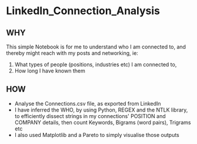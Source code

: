 # LinkedIn_Connection_Analysis
## WHY
This simple Notebook is for me to understand who I am connected to, and thereby might reach with my posts and networking, ie:
1. What types of people (positions, industries etc) I am connected to,
2. How long I have known them

## HOW
- Analyse the Connections.csv file, as exported from LinkedIn
- I have inferred the WHO, by using Python, REGEX and the NTLK library, to efficiently dissect strings in my connections' POSITION and COMPANY details, then count Keywords, Bigrams (word pairs), Trigrams etc
- I also used Matplotlib and a Pareto to simply visualise those outputs
